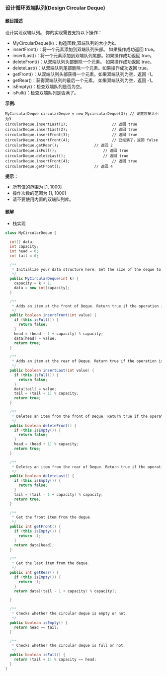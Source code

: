 ### 设计循环双端队列(Design Circular Deque)

#### 题目描述

设计实现双端队列。 你的实现需要支持以下操作：

- MyCircularDeque(k)：构造函数,双端队列的大小为k。
- insertFront()：将一个元素添加到双端队列头部。 如果操作成功返回 true。
- insertLast()：将一个元素添加到双端队列尾部。如果操作成功返回 true。
- deleteFront()：从双端队列头部删除一个元素。 如果操作成功返回 true。
- deleteLast()：从双端队列尾部删除一个元素。如果操作成功返回 true。
- getFront()：从双端队列头部获得一个元素。如果双端队列为空，返回 -1。
- getRear()：获得双端队列的最后一个元素。 如果双端队列为空，返回 -1。
- isEmpty()：检查双端队列是否为空。
- isFull()：检查双端队列是否满了。

**示例:**

```
MyCircularDeque circularDeque = new MycircularDeque(3); // 设置容量大小为3
circularDeque.insertLast(1);			        // 返回 true
circularDeque.insertLast(2);			        // 返回 true
circularDeque.insertFront(3);			        // 返回 true
circularDeque.insertFront(4);			        // 已经满了，返回 false
circularDeque.getRear();  				// 返回 2
circularDeque.isFull();				        // 返回 true
circularDeque.deleteLast();			        // 返回 true
circularDeque.insertFront(4);			        // 返回 true
circularDeque.getFront();				// 返回 4
```

**提示：**

- 所有值的范围为 [1, 1000]
- 操作次数的范围为 [1, 1000]
- 请不要使用内置的双端队列库。

#### 题解

- 栈实现

```java
class MyCircularDeque {

  int[] data;
  int capacity;
  int head = 0;
  int tail = 0;

  /**
   * Initialize your data structure here. Set the size of the deque to be k.
   */
  public MyCircularDeque(int k) {
    capacity = k + 1;
    data = new int[capacity];
  }

  /**
   * Adds an item at the front of Deque. Return true if the operation is successful.
   */
  public boolean insertFront(int value) {
    if (this.isFull()) {
      return false;
    }
    head = (head - 1 + capacity) % capacity;
    data[head] = value;
    return true;
  }

  /**
   * Adds an item at the rear of Deque. Return true if the operation is successful.
   */
  public boolean insertLast(int value) {
    if (this.isFull()) {
      return false;
    }
    data[tail] = value;
    tail = (tail + 1) % capacity;
    return true;
  }

  /**
   * Deletes an item from the front of Deque. Return true if the operation is successful.
   */
  public boolean deleteFront() {
    if (this.isEmpty()) {
      return false;
    }
    head = (head + 1) % capacity;
    return true;
  }

  /**
   * Deletes an item from the rear of Deque. Return true if the operation is successful.
   */
  public boolean deleteLast() {
    if (this.isEmpty()) {
      return false;
    }
    tail = (tail - 1 + capacity) % capacity;
    return true;
  }

  /**
   * Get the front item from the deque.
   */
  public int getFront() {
    if (this.isEmpty()) {
      return -1;
    }
    return data[head];
  }

  /**
   * Get the last item from the deque.
   */
  public int getRear() {
    if (this.isEmpty()) {
      return -1;
    }
    return data[(tail - 1 + capacity) % capacity];

  }

  /**
   * Checks whether the circular deque is empty or not.
   */
  public boolean isEmpty() {
    return head == tail;
  }

  /**
   * Checks whether the circular deque is full or not.
   */
  public boolean isFull() {
    return (tail + 1) % capacity == head;
  }
}
```
